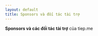 ```yaml
---
layout: default
title: Sponsors và đối tác tài trợ
---
```


**Sponsors và các đối tác tài trợ** của tiep.me
